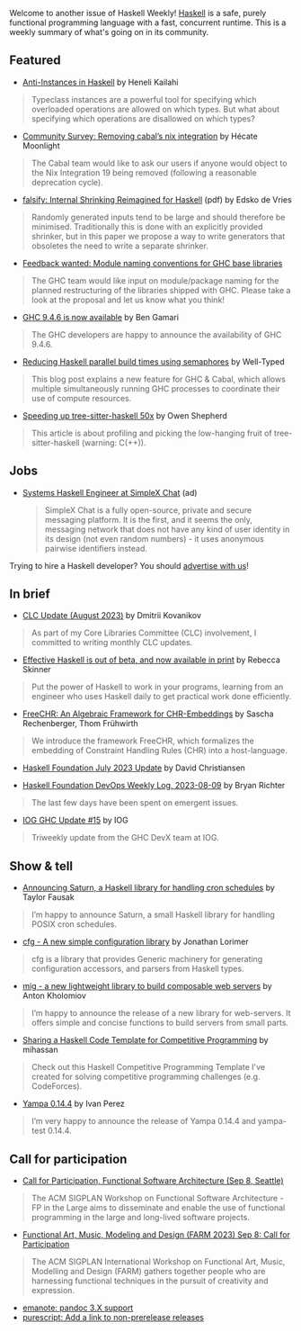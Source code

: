 Welcome to another issue of Haskell Weekly!
[Haskell](https://www.haskell.org) is a safe, purely functional programming language with a fast, concurrent runtime.
This is a weekly summary of what's going on in its community.

## Featured

- [Anti-Instances in Haskell](https://www.heneli.dev/blog/anti-instances) by Heneli Kailahi
> Typeclass instances are a powerful tool for specifying which overloaded operations are allowed on which types. But what about specifying which operations are disallowed on which types?

- [Community Survey: Removing cabal’s nix integration](https://discourse.haskell.org/t/community-survey-removing-cabals-nix-integration/7201) by Hécate Moonlight
> The Cabal team would like to ask our users if anyone would object to the Nix Integration 19 being removed (following a reasonable deprecation cycle).

- [falsify: Internal Shrinking Reimagined for Haskell](http://www.edsko.net/pubs/falsify.pdf) (pdf) by Edsko de Vries
> Randomly generated inputs tend to be large and should therefore be minimised. Traditionally this is done with an explicitly provided shrinker, but in this paper we propose a way to write generators that obsoletes the need to write a separate shrinker.

- [Feedback wanted: Module naming conventions for GHC base libraries](https://github.com/haskellfoundation/tech-proposals/pull/53) 
> The GHC team would like input on module/package naming for the planned restructuring of the libraries shipped with GHC. Please take a look at the proposal and let us know what you think!

- [GHC 9.4.6 is now available](https://discourse.haskell.org/t/ghc-9-4-6-is-now-available/7231) by Ben Gamari
> The GHC developers are happy to announce the availability of GHC 9.4.6.

- [Reducing Haskell parallel build times using semaphores](https://well-typed.com/blog/2023/08/reducing-haskell-parallel-build-times/) by Well-Typed
> This blog post explains a new feature for GHC & Cabal, which allows multiple simultaneously running GHC processes to coordinate their use of compute resources.

- [Speeding up tree-sitter-haskell 50x](https://owen.cafe/posts/tree-sitter-haskell-perf/) by Owen Shepherd
> This article is about profiling and picking the low-hanging fruit of tree-sitter-haskell (warning: C(++)).

## Jobs

- [Systems Haskell Engineer at SimpleX Chat](https://github.com/simplex-chat/simplex-chat/blob/stable/docs/JOIN_TEAM.md) (ad)
  > SimpleX Chat is a fully open-source, private and secure messaging platform. It is the first, and it seems the only, messaging network that does not have any kind of user identity in its design (not even random numbers) - it uses anonymous pairwise identifiers instead.

Trying to hire a Haskell developer?
You should [advertise with us](https://haskellweekly.news/advertising.html)!

## In brief

- [CLC Update (August 2023)](https://discourse.haskell.org/t/clc-update-august-2023/7210) by Dmitrii Kovanikov
> As part of my Core Libraries Committee (CLC) involvement, I committed to writing monthly CLC updates.

- [Effective Haskell is out of beta, and now available in print](https://effective-haskell.com/) by Rebecca Skinner
> Put the power of Haskell to work in your programs, learning from an engineer who uses Haskell daily to get practical work done efficiently.

- [FreeCHR: An Algebraic Framework for CHR-Embeddings](https://arxiv.org/abs/2306.00642) by Sascha Rechenberger, Thom Frühwirth 
> We introduce the framework FreeCHR, which formalizes the embedding of Constraint Handling Rules (CHR) into a host-language.

- [Haskell Foundation July 2023 Update](https://discourse.haskell.org/t/haskell-foundation-july-2023-update/7192) by David Christiansen

- [Haskell Foundation DevOps Weekly Log, 2023-08-09](https://discourse.haskell.org/t/haskell-foundation-devops-weekly-log-2023-08-09/7243) by Bryan Richter
> The last few days have been spent on emergent issues.

- [IOG GHC Update #15](https://engineering.iog.io/2023-08-03-ghc-update/) by IOG
> Triweekly update from the GHC DevX team at IOG.

## Show & tell

- [Announcing Saturn, a Haskell library for handling cron schedules](https://taylor.fausak.me/2023/08/04/saturn/) by Taylor Fausak 
> I’m happy to announce Saturn, a small Haskell library for handling POSIX cron schedules.

- [cfg - A new simple configuration library](https://hackage.haskell.org/package/cfg) by Jonathan Lorimer
> cfg is a library that provides Generic machinery for generating configuration accessors, and parsers from Haskell types. 

- [mig - a new lightweight library to build composable web servers](https://discourse.haskell.org/t/mig-new-library-to-write-lightweight-and-composable-web-servers/7222) by Anton Kholomiov
> I’m happy to announce the release of a new library for web-servers. It offers simple and concise functions to build servers from small parts.

- [Sharing a Haskell Code Template for Competitive Programming](https://www.reddit.com/r/haskell/comments/15kgf4t/sharing_a_haskell_code_template_for_competitive/) by mihassan
> Check out this Haskell Competitive Programming Template I've created for solving competitive programming challenges (e.g. CodeForces).

- [Yampa 0.14.4](https://discourse.haskell.org/t/ann-yampa-0-14-4/7238) by Ivan Perez
> I’m very happy to announce the release of Yampa 0.14.4 and yampa-test 0.14.4.

## Call for participation

- [Call for Participation, Functional Software Architecture (Sep 8, Seattle)](https://discourse.haskell.org/t/call-for-participation-functional-software-architecture-sep-8-seattle/7227)
> The ACM SIGPLAN Workshop on Functional Software Architecture - FP in the Large aims to disseminate and enable the use of functional programming in the large and long-lived software projects.

- [Functional Art, Music, Modeling and Design (FARM 2023) Sep 8: Call for Participation](https://discourse.haskell.org/t/functional-art-music-modeling-and-design-farm-2023-sep-8-call-for-participation/7228)
> The ACM SIGPLAN International Workshop on Functional Art, Music, Modelling and Design (FARM) gathers together people who are harnessing functional techniques in the pursuit of creativity and expression.

- [emanote: pandoc 3.X support](https://github.com/srid/emanote/issues/455)
- [purescript: Add a link to non-prerelease releases](https://github.com/purescript/purescript/issues/4499)
